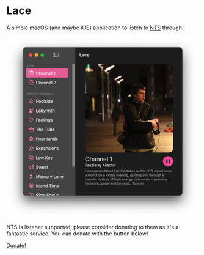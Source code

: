 # Lace

A simple macOS (and maybe iOS) application to listen to [NTS](https://nts.live) through.

![](images/macOS.png)

NTS is listener supported, please consider donating to them as it's a fantastic service. You can donate with the button below!

[Donate!](https://www.nts.live/supporters)

